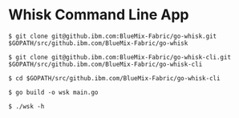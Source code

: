 # Whisk Command Line App

`$ git clone git@github.ibm.com:BlueMix-Fabric/go-whisk.git $GOPATH/src/github.ibm.com/BlueMix-Fabric/go-whisk`

`$ git clone git@github.ibm.com:BlueMix-Fabric/go-whisk-cli.git $GOPATH/src/github.ibm.com/BlueMix-Fabric/go-whisk-cli`

`$ cd $GOPATH/src/github.ibm.com/BlueMix-Fabric/go-whisk-cli`

`$ go build -o wsk main.go`

`$ ./wsk -h`
